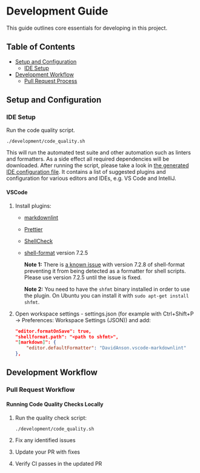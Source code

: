 # Development Guide

This guide outlines core essentials for developing in this project.

## Table of Contents

- [Setup and Configuration](#setup-and-configuration)
  - [IDE Setup](#ide-setup)
- [Development Workflow](#development-workflow)
  - [Pull Request Process](#pull-request-workflow)

## Setup and Configuration

### IDE Setup

Run the code quality script.

```shell
./development/code_quality.sh
```

This will run the automated test suite
and other automation such as linters and formatters.
As a side effect all required dependencies will be downloaded.
After running the script, please take a look in
[the generated IDE configuration file](./megalinter-reports/IDE-config.txt).
It contains a list of suggested plugins and configuration for various editors and IDEs,
e.g. VS Code and IntelliJ.

#### VSCode

 1. Install plugins:

    - [markdownlint](https://marketplace.visualstudio.com/items?itemName=DavidAnson.vscode-markdownlint)
    - [Prettier](https://marketplace.visualstudio.com/items?itemName=esbenp.prettier-vscode)
    - [ShellCheck](https://marketplace.visualstudio.com/items?itemName=timonwong.shellcheck)
    - [shell-format](https://marketplace.visualstudio.com/items?itemName=foxundermoon.shell-format) version 7.2.5

        **Note 1:** There is
        [a known issue](https://github.com/foxundermoon/vs-shell-format/issues/396)
        with version 7.2.8 of shell-format
        preventing it from being detected as a formatter for shell scripts.
        Please use version 7.2.5 until the issue is fixed.

        **Note 2:** You need to have the `shfmt` binary installed in order to use the plugin.
        On Ubuntu you can install it with `sudo apt-get install shfmt`.

 2. Open workspace settings - settings.json (for example with Ctrl+Shift+P → Preferences: Workspace Settings (JSON)) and add:

    ```json
    "editor.formatOnSave": true,
    "shellformat.path": "<path to shfmt>",
    "[markdown]": {
        "editor.defaultFormatter": "DavidAnson.vscode-markdownlint"
    },
    ```

## Development Workflow

### Pull Request Workflow

#### Running Code Quality Checks Locally

1. Run the quality check script:

   ```shell
   ./development/code_quality.sh
   ```

2. Fix any identified issues

3. Update your PR with fixes

4. Verify CI passes in the updated PR
